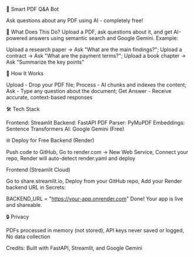 📄 Smart PDF Q&A Bot

Ask questions about any PDF using AI - completely free!


🎯 What Does This Do?
Upload a PDF, ask questions about it, and get AI-powered answers using semantic search and Google Gemini.
Example:

Upload a research paper → Ask "What are the main findings?";
Upload a contract → Ask "What are the payment terms?";
Upload a book chapter → Ask "Summarize the key points"


🚀 How It Works

Upload - Drop your PDF file;
Process - AI chunks and indexes the content;
Ask - Type any question about the document;
Get Answer - Receive accurate, context-based responses


🛠️ Tech Stack

Frontend: Streamlit
Backend: FastAPI
PDF Parser: PyMuPDF
Embeddings: Sentence Transformers
AI: Google Gemini (Free)


🌐 Deploy for Free
Backend (Render)

Push code to GitHub,
Go to render.com → New Web Service,
Connect your repo,
Render will auto-detect render.yaml and deploy

Frontend (Streamlit Cloud)

Go to share.streamlit.io,
Deploy from your GitHub repo,
Add your Render backend URL in Secrets:

   BACKEND_URL = "https://your-app.onrender.com"
Done! Your app is live and shareable.

🔒 Privacy

PDFs processed in memory (not stored),
API keys never saved or logged,
No data collection


Credits: 
Built with FastAPI, Streamlit, and Google Gemini

